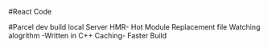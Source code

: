 #React Code

#Parcel
 dev build
 local Server
 HMR- Hot Module Replacement
 file Watching alogrithm -Written in C++
 Caching- Faster Build